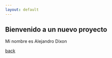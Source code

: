 ```yaml
---
layout: default
---
```


## Bienvenido a un nuevo proyecto 

Mi nombre es Alejandro Dixon 

[back](./)
